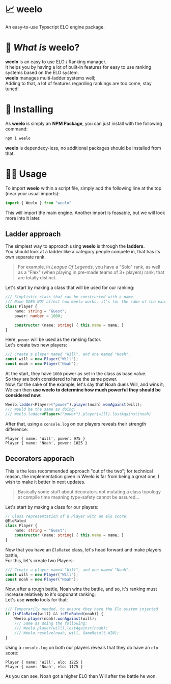 # 📈 weelo

An easy-to-use Typscript ELO engine package.

# 🤔 *What is* weelo?

**weelo** is an easy to use ELO / Ranking manager.<br>
It helps you by having a lot of built-in features for easy to use ranking systems based on the ELO system.<br>
**weelo** manages multi-ladder systems well;<br>
Adding to that, a lot of features regarding rankings are too come, stay tuned!

# 🔨 Installing

As **weelo** is simply an **NPM Package**, you can just install with the following command:
```sh
npm i weelo
```
**weelo** is dependecy-less, no additional packages should be installed from that.

# 👨‍💻 Usage

To import **weelo** within a script file, simply add the following line at the top (near your usual imports):
```ts
import { Weelo } from "weelo"
```
This will import the main engine. Another import is feasable, but we will look more into it later.

## Ladder approach

The simplest way to approach using **weelo** is through the **ladders**.<br>
You should look at a ladder like a category people compete in, that has its own separate rank.<br>

> For example, in *League Of Legends*, you have a "Solo" rank, as well as a "Flex" (when playing in pre-made teams of 3+ players) rank; that are totally distinct.

Let's start by making a class that will be used for our ranking:
```ts
/// Simplistic class that can be constructed with a name.
/// Name DOES NOT affect how weelo works, it's for the sake of the example only.
class Player {
    name: string = "Guest";
    power: number = 1000;

    constructor (name: string) { this.name = name; }
}
```
Here, `power` will be used as the ranking factor.<br>
Let's create two new players:
```ts
/// Create a player named "Will", and one named "Noah".
const will = new Player("Will");
const noah = new Player("Noah");
```
At the start, they have `1000` power as set in the class as base value.<br>
So they are both considered to have the same power.<br>
Now, for the sake of the example, let's say that Noah duels Will, and wins it;<br>
We can then **use weelo to determine how much powerful they should be considered now**:
```ts
Weelo.ladder<Player>("power").player(noah).wonAgainst(will);
/// Would be the same as doing:
/// Weelo.ladder<Player>("power").player(will).lostAgainst(noah)
```
After that, using a `console.log` on our players reveals their strength difference:
```
Player { name: 'Will', power: 975 }
Player { name: 'Noah', power: 1025 }
```

## Decorators apporach

This is the less recommended approach "out of the two";<bre>
for technical reason, the implementation given in Weelo is far from being a great one, I wish to make it better in next updates.

> Basically some stuff about decorators not mutating a class topology at compile time meaning type-safety cannot be assured...

Let's start by making a class for our players:
```ts
// Class representation of a Player with an elo score.
@EloRated
class Player {
    name: string = "Guest";
    constructor (name: string) { this.name = name; }
}
```
Now that you have an `EloRated` class, let's head forward and make players battle,<br>
For this, let's create two Players:
```ts
/// Create a player named "Will", and one named "Noah".
const will = new Player("Will");
const noah = new Player("Noah");
```
Now, after a rough battle, Noah wins the battle, and so, it's ranking must increase relatively to it's opponant ranking;<br>
Let's use **weelo** tools for that:
```ts
/// Temporarily needed, to ensure they have the Elo system injected
if (isEloRated(will) && isEloRated(noah)) {
    Weelo.player(noah).wonAgainst(will);
    /// Same as doing the following:
    /// Weelo.player(will).lostAgainst(noah);
    /// Weelo.resolve(noah, will, GameResult.WIN);
}
```
Using a `console.log` on both our players reveals that they do have an `elo` score:
```
Player { name: 'Will', elo: 1225 }
Player { name: 'Noah', elo: 1175 }
```
As you can see, Noah got a higher ELO than Will after the battle he won.
